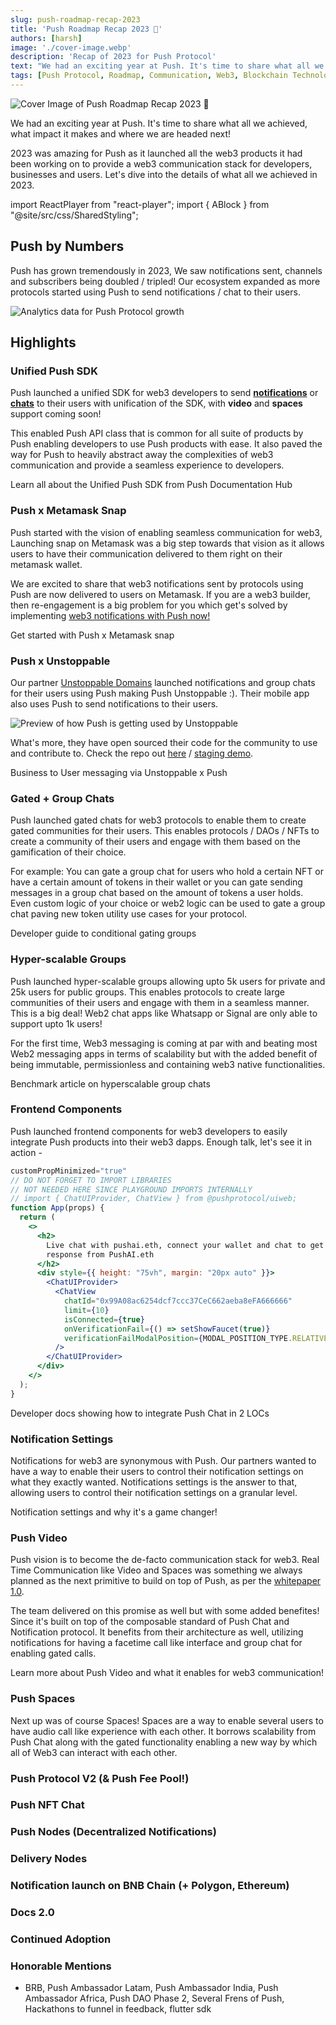 ```yaml
---
slug: push-roadmap-recap-2023
title: 'Push Roadmap Recap 2023 🎯'
authors: [harsh]
image: './cover-image.webp'
description: 'Recap of 2023 for Push Protocol'
text: "We had an exciting year at Push. It's time to share what all we achieved, what impact it makes and where we are headed next!"
tags: [Push Protocol, Roadmap, Communication, Web3, Blockchain Technology]
---
```

![Cover Image of Push Roadmap Recap 2023 🎯](./cover-image.webp)

<!--truncate-->

We had an exciting year at Push. It's time to share what all we achieved, what impact it makes and where we are headed next! 

2023 was amazing for Push as it launched all the web3 products it had been working on to provide a web3 communication stack for developers, businesses and users. Let's dive into the details of what all we achieved in 2023.

import ReactPlayer from "react-player";
import { ABlock } from "@site/src/css/SharedStyling";

## Push by Numbers
Push has grown tremendously in 2023, We saw notifications sent, channels and subscribers being doubled / tripled! Our ecosystem expanded as more protocols started using Push to send notifications / chat to their users.

![Analytics data for Push Protocol growth](./subscount.png)

## Highlights
### Unified Push SDK

Push launched a unified SDK for web3 developers to send [**notifications**](/docs/notifications "Explore Push Notifications Protocol") or [**chats**](/docs/chat "Explore Push Chat Protocol") to their users with unification of the SDK, with **video** and **spaces** support coming soon! 

This enabled Push API class that is common for all suite of products by Push enabling developers to use Push products with ease. It also paved the way for Push to heavily abstract away the complexities of web3 communication and provide a seamless experience to developers.

<ABlock href="/docs/" title="Developer documentation hub">Learn all about the Unified Push SDK from Push Documentation Hub</ABlock>


### Push x Metamask Snap

Push started with the vision of enabling seamless communication for web3, Launching snap on Metamask was a big step towards that vision as it allows users to have their communication delivered to them right on their metamask wallet. 

We are excited to share that web3 notifications sent by protocols using Push are now delivered to users on Metamask. If you are a web3 builder, then re-engagement is a big problem for you which get's solved by implementing [web3 notifications with Push now!](/docs "Explore Push Docs")

<ReactPlayer
  controls
  width="100%"
  url="https://www.youtube.com/watch?v=LjPxKoYLiGs"
/>

<ABlock href="/blog/bringing-push-to-meta-mask-snaps/" title="Tutorial on how to get started with Push x Metamask snap">Get started with Push x Metamask snap</ABlock>


### Push x Unstoppable
Our partner [Unstoppable Domains](https://unstoppabledomains.com/ "Push x Unstoppable") launched notifications and group chats for their users using Push making Push Unstoppable :). Their mobile app also uses Push to send notifications to their users.

![Preview of how Push is getting used by Unstoppable](./poweredbypush.png)

What's more, they have open sourced their code for the community to use and contribute to. Check the repo out [here](https://github.com/unstoppabledomains/domain-profiles/tree/main/packages/ui-components/src/components/Chat "Push x Unstoppable Repo") / [staging demo](https://staging.ud.me/examples/unstoppable-messaging).

<ABlock href="/blog/business-to-user-messaging-push-protocol-x-unstoppable-domains/" title="Business to User messaging via Unstoppable x Push">Business to User messaging via Unstoppable x Push</ABlock>


### Gated + Group Chats

Push launched gated chats for web3 protocols to enable them to create gated communities for their users. This enables protocols / DAOs / NFTs to create a community of their users and engage with them based on the gamification of their choice. 

For example: You can gate a group chat for users who hold a certain NFT or have a certain amount of tokens in their wallet or you can gate sending messages in a group chat based on the amount of tokens a user holds. Even custom logic of your choice or web2 logic can be used to gate a group chat paving new token utility use cases for your protocol.

<ABlock href="/docs/chat/build/conditional-rules-for-group/" title="Dev docs explaining how to condional gate a group">Developer guide to conditional gating groups</ABlock>


### Hyper-scalable Groups

Push launched hyper-scalable groups allowing upto 5k users for private and 25k users for public groups. This enables protocols to create large communities of their users and engage with them in a seamless manner. This is a big deal! Web2 chat apps like Whatsapp or Signal are only able to support upto 1k users! 

For the first time, Web3 messaging is coming at par with and beating most Web2 messaging apps in terms of scalability but with the added benefit of being immutable, permissionless and containing web3 native functionalities.

<ABlock href="/blog/hyper-scalable-group-chats/" title="Article about hyper scalable group chat of Push">Benchmark article on hyperscalable group chats</ABlock>


### Frontend Components

Push launched frontend components for web3 developers to easily integrate Push products into their web3 dapps. Enough talk, let's see it in action -

```jsx live
customPropMinimized="true"
// DO NOT FORGET TO IMPORT LIBRARIES
// NOT NEEDED HERE SINCE PLAYGROUND IMPORTS INTERNALLY
// import { ChatUIProvider, ChatView } from @pushprotocol/uiweb;
function App(props) {
  return (
    <>
      <h2>
        Live chat with pushai.eth, connect your wallet and chat to get sassy
        response from PushAI.eth
      </h2>
      <div style={{ height: "75vh", margin: "20px auto" }}>
        <ChatUIProvider>
          <ChatView
            chatId="0x99A08ac6254dcf7ccc37CeC662aeba8eFA666666"
            limit={10}
            isConnected={true}
            onVerificationFail={() => setShowFaucet(true)}
            verificationFailModalPosition={MODAL_POSITION_TYPE.RELATIVE}
          />
        </ChatUIProvider>
      </div>
    </>
  );
}
```

<ABlock href="/docs/chat/ui-components/integrate-push-chat/" title="Developer docs on how to integrate Push Chat">Developer docs showing how to integrate Push Chat in 2 LOCs</ABlock>


### Notification Settings
Notifications for web3 are synonymous with Push. Our partners wanted to have a way to enable their users to control their notification settings on what they exactly wanted. Notifications settings is the answer to that, allowing users to control their notification settings on a granular level.

<ABlock href="/blog/introducing-notification-settings/" title="Article explaining notification settings for Push Protocol and how to enable it">Notification settings and why it's a game changer!</ABlock>


### Push Video
Push vision is to become the de-facto communication stack for web3. Real Time Communication like Video and Spaces was something we always planned as the next primitive to build on top of Push, as per the [whitepaper 1.0](https://whitepaper.push.org/protocol-specs-section/future-features-research "Whitepaper talking about Push Video"). 

The team delivered on this promise as well but with some added benefites! Since it's built on top of the composable standard of Push Chat and Notification protocol. It benefits from their architecture as well, utilizing notifications for having a facetime call like interface and group chat for enabling gated calls.

<ABlock href="/blog/push-launches-wallet-to-wallet-video-chat/" title="Introduction to Wallet to Wallet video calls">Learn more about Push Video and what it enables for web3 communication!</ABlock>


### Push Spaces
Next up was of course Spaces! Spaces are a way to enable several users to have audio call like experience with each other. It borrows scalability from Push Chat along with the gated functionality enabling a new way by which all of Web3 can interact with each other.

<ReactPlayer
  controls
  width="100%"
  url="https://www.youtube.com/watch?v=QK6wx1wJ66A"
/>


### Push Protocol V2 (& Push Fee Pool!)

### Push NFT Chat

### Push Nodes (Decentralized Notifications)

### Delivery Nodes

### Notification launch on BNB Chain (+ Polygon, Ethereum)

### Docs 2.0

### Continued Adoption


### Honorable Mentions
- BRB, Push Ambassador Latam, Push Ambassador India, Push Ambassador Africa, Push DAO Phase 2, Several Frens of Push, Hackathons to funnel in feedback, flutter sdk
